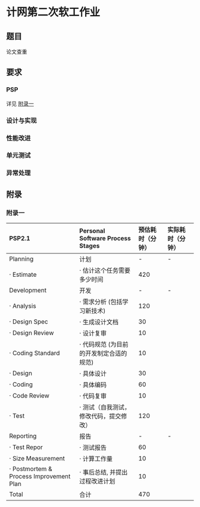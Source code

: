 # 计网第二次软工作业

## 题目

论文查重

## 要求

### PSP

详见 [附录一](#附录一)

### 设计与实现

### 性能改进

### 单元测试

### 异常处理

## 附录

### 附录一

|PSP2.1|Personal Software Process Stages|预估耗时（分钟）|实际耗时（分钟）|
|:--|:--|:--|:--|
|Planning|计划|-|-|
|· Estimate|· 估计这个任务需要多少时间|420||
|Development|开发|-|-|
|· Analysis|· 需求分析 (包括学习新技术)|120||
|· Design Spec|· 生成设计文档|30||
|· Design Review|· 设计复审|10||
|· Coding Standard|· 代码规范 (为目前的开发制定合适的规范)|10||
|· Design|· 具体设计|30||
|· Coding|· 具体编码|60||
|· Code Review|· 代码复审|10||
|· Test|· 测试（自我测试，修改代码，提交修改）|120||
|Reporting|报告|-|-|
|· Test Repor|· 测试报告|60||
|· Size Measurement|· 计算工作量|10||
|· Postmortem & Process Improvement Plan|· 事后总结, 并提出过程改进计划|10||
|Total|合计|470||
